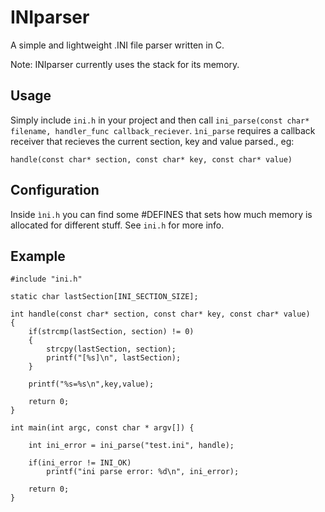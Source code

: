 # INIparser
A simple and lightweight .INI file parser written in C.

Note: INIparser currently uses the stack for its memory.

## Usage

Simply include ```ini.h``` in your project and then call ```ini_parse(const char* filename, handler_func callback_reciever```.
``ìni_parse`` requires a callback receiver that recieves the current section, key and value parsed., eg:

```handle(const char* section, const char* key, const char* value)```

## Configuration

Inside ``ìni.h`` you can find some #DEFINES that sets how much memory is allocated for different stuff.
See ``ini.h`` for more info.

## Example

```
#include "ini.h"

static char lastSection[INI_SECTION_SIZE];

int handle(const char* section, const char* key, const char* value)
{
    if(strcmp(lastSection, section) != 0)
    {
        strcpy(lastSection, section);
        printf("[%s]\n", lastSection);
    }
    
    printf("%s=%s\n",key,value);
    
    return 0;
}

int main(int argc, const char * argv[]) {
    
    int ini_error = ini_parse("test.ini", handle);
    
    if(ini_error != INI_OK)
        printf("ini parse error: %d\n", ini_error);
    
    return 0;
}
```

